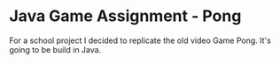 # Java Game Assignment - Pong

For a school project I decided to replicate the old video Game Pong. It's going to be build in Java.
